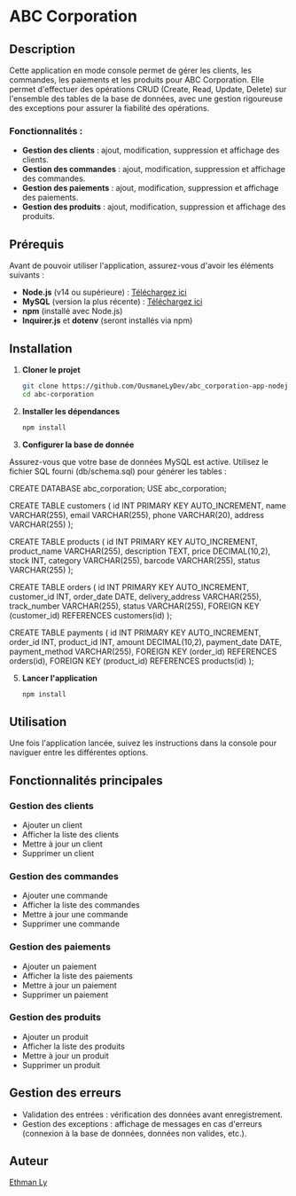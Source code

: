 # ABC Corporation 

## Description

Cette application en mode console permet de gérer les clients, les commandes, les paiements et les produits pour ABC Corporation. Elle permet d'effectuer des opérations CRUD (Create, Read, Update, Delete) sur l'ensemble des tables de la base de données, avec une gestion rigoureuse des exceptions pour assurer la fiabilité des opérations.

### Fonctionnalités :
- **Gestion des clients** : ajout, modification, suppression et affichage des clients.
- **Gestion des commandes** : ajout, modification, suppression et affichage des commandes.
- **Gestion des paiements** : ajout, modification, suppression et affichage des paiements.
- **Gestion des produits** : ajout, modification, suppression et affichage des produits.

## Prérequis

Avant de pouvoir utiliser l'application, assurez-vous d'avoir les éléments suivants :

- **Node.js** (v14 ou supérieure) : [Téléchargez ici](https://nodejs.org/)
- **MySQL** (version la plus récente) : [Téléchargez ici](https://dev.mysql.com/downloads/installer/)
- **npm** (installé avec Node.js)
- **Inquirer.js** et **dotenv** (seront installés via npm)


## Installation

1. **Cloner le projet**

   ```bash
   git clone https://github.com/OusmaneLyDev/abc_corporation-app-nodejs.git
   cd abc-corporation

2. **Installer les dépendances**

    ```bash
    npm install

3. **Configurer la base de donnée**

Assurez-vous que votre base de données MySQL est active. Utilisez le fichier SQL fourni (db/schema.sql) pour générer les tables :

CREATE DATABASE abc_corporation;
USE abc_corporation;

CREATE TABLE customers (
    id INT PRIMARY KEY AUTO_INCREMENT,
    name VARCHAR(255),
    email VARCHAR(255),
    phone VARCHAR(20),
    address VARCHAR(255)
);

CREATE TABLE products (
    id INT PRIMARY KEY AUTO_INCREMENT,
    product_name VARCHAR(255),
    description TEXT,
    price DECIMAL(10,2),
    stock INT,
    category VARCHAR(255),
    barcode VARCHAR(255),
    status VARCHAR(255)
);

CREATE TABLE orders (
    id INT PRIMARY KEY AUTO_INCREMENT,
    customer_id INT,
    order_date DATE,
    delivery_address VARCHAR(255),
    track_number VARCHAR(255),
    status VARCHAR(255),
    FOREIGN KEY (customer_id) REFERENCES customers(id)
);

CREATE TABLE payments (
    id INT PRIMARY KEY AUTO_INCREMENT,
    order_id INT,
    product_id INT,
    amount DECIMAL(10,2),
    payment_date DATE,
    payment_method VARCHAR(255),
    FOREIGN KEY (order_id) REFERENCES orders(id),
    FOREIGN KEY (product_id) REFERENCES products(id)
);


5. **Lancer l'application**

    ```bash
    npm install
    ```

## Utilisation

Une fois l'application lancée, suivez les instructions dans la console pour naviguer entre les différentes options.

## Fonctionnalités principales

### Gestion des clients
- Ajouter un client
- Afficher la liste des clients
- Mettre à jour un client
- Supprimer un client

### Gestion des commandes
- Ajouter une commande
- Afficher la liste des commandes
- Mettre à jour une commande
- Supprimer une commande

### Gestion des paiements
- Ajouter un paiement
- Afficher la liste des paiements
- Mettre à jour un paiement
- Supprimer un paiement

### Gestion des produits
- Ajouter un produit
- Afficher la liste des produits
- Mettre à jour un produit
- Supprimer un produit

## Gestion des erreurs
- Validation des entrées : vérification des données avant enregistrement.
- Gestion des exceptions : affichage de messages en cas d'erreurs (connexion à la base de données, données non valides, etc.).

## Auteur

[Ethman Ly](https://github.com/OusmaneLyDev)